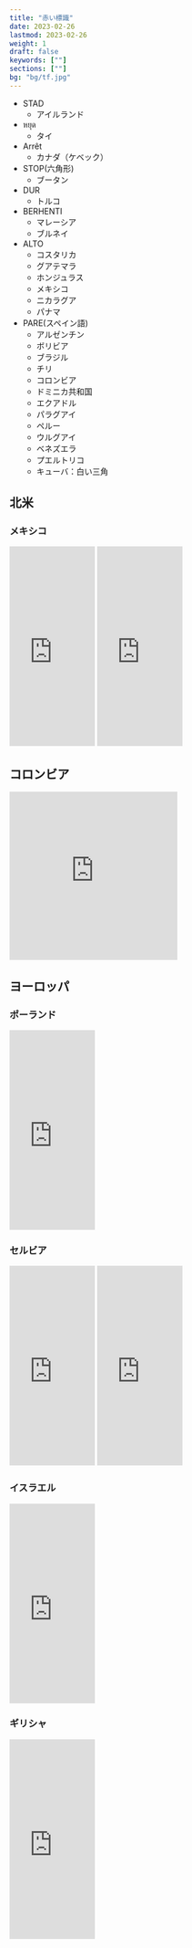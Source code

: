 ```yaml
---
title: "赤い標識"
date: 2023-02-26
lastmod: 2023-02-26
weight: 1
draft: false
keywords: [""]
sections: [""]
bg: "bg/tf.jpg"
---
```


<div class="main-description">
<ul>
    <li>STAD
        <ul>
            <li>アイルランド</li>
        </ul>
    </li>
    <li>หยุด
        <ul>
            <li>タイ</li>
        </ul>
    </li>
    <li>Arrêt
        <ul>
            <li>カナダ（ケベック）</li>
        </ul>
    </li>
    <li>STOP(六角形)
        <ul>
            <li>ブータン</li>
        </ul>
    </li>
    <li>DUR
        <ul>
            <li>トルコ</li>
        </ul>
    </li>
    <li>BERHENTI
        <ul>
            <li>マレーシア</li>
            <li>ブルネイ</li>
        </ul>
    </li>
    <li>ALTO
        <ul>
            <li>コスタリカ</li>
            <li>グアテマラ</li>
            <li>ホンジュラス</li>
            <li>メキシコ</li>
            <li>ニカラグア</li>
            <li>パナマ</li>
        </ul>
    </li>
    <li>PARE(スペイン語)
        <ul>
            <li>アルゼンチン</li>
            <li>ボリビア</li>
            <li>ブラジル</li>
            <li>チリ</li>
            <li>コロンビア</li>
            <li>ドミニカ共和国</li>
            <li>エクアドル</li>
            <li>パラグアイ</li>
            <li>ペルー</li>
            <li>ウルグアイ</li>
            <li>ベネズエラ</li>
            <li>プエルトリコ</li>
            <li>キューバ：白い三角</li>
        </ul>
    </li>
</ul>
</div>

## 北米
### メキシコ
<div class="googlemap-if">
<iframe src="https://www.google.com/maps/embed?pb=!4v1677590496729!6m8!1m7!1sguzKDceUbL4CP9SVjuMjuw!2m2!1d19.41769253521242!2d-99.1308136556745!3f234.66166760658533!4f-2.1389103311812505!5f2.875662862705756" width="150" height="350" style="border:0;" allowfullscreen="" loading="lazy" referrerpolicy="no-referrer-when-downgrade"></iframe>
<iframe src="https://www.google.com/maps/embed?pb=!4v1678017840166!6m8!1m7!1sYZ-eHx3a2l3ksFcbAVnJWw!2m2!1d20.68348284742653!2d-103.2989173310077!3f97.60002042762677!4f-1.6758107561434628!5f3.325193203789971" width="150" height="350" style="border:0;" allowfullscreen="" loading="lazy" referrerpolicy="no-referrer-when-downgrade"></iframe>
</div>

## コロンビア

<div class="googlemap-if">
<iframe src="https://www.google.com/maps/embed?pb=!4v1678557530226!6m8!1m7!1sig-o_oD84P9uDmZRAxV1Aw!2m2!1d7.12602329724662!2d-73.12125748144285!3f177.22876713549743!4f-4.291843064804667!5f3.325193203789971" width="295" height="295" style="border:0;" allowfullscreen="" loading="lazy" referrerpolicy="no-referrer-when-downgrade"></iframe>
</div>

## ヨーロッパ

### ポーランド
<div class="googlemap-if">
<iframe src="https://www.google.com/maps/embed?pb=!4v1677632357946!6m8!1m7!1sCAoSLEFGMVFpcE1uVHRGVE0xWDZJcEFjNFctQVNtTl9SUDR2eU1EdjE1aTZxclEt!2m2!1d50.064307917158!2d19.938016808106!3f45.14783888054766!4f6.4740643353976!5f3.325193203789971" width="150" height="350" style="border:0;" allowfullscreen="" loading="lazy" referrerpolicy="no-referrer-when-downgrade"></iframe>
</div>

### セルビア
<div class="googlemap-if">
<iframe src="https://www.google.com/maps/embed?pb=!4v1677456853184!6m8!1m7!1sRnfGyzw2lXyx26NxKo91rg!2m2!1d43.31857656828732!2d21.89933798331244!3f223.91020222191406!4f-1.6227395889979732!5f3.27268232990212" width="150" height="350" style="border:0;" allowfullscreen="" loading="lazy" referrerpolicy="no-referrer-when-downgrade"></iframe>

<iframe src="https://www.google.com/maps/embed?pb=!4v1677456948120!6m8!1m7!1syJy8C_CwuHx3KRGErYX9Sw!2m2!1d43.31821815976792!2d21.8994128718399!3f136.63779741908886!4f-3.080912013199068!5f3.298322843813135" width="150" height="350" style="border:0;" allowfullscreen="" loading="lazy" referrerpolicy="no-referrer-when-downgrade"></iframe>
</div>

### イスラエル
<div class="googlemap-if">
<iframe src="https://www.google.com/maps/embed?pb=!4v1677904092378!6m8!1m7!1sKQmfEbTa999OgUw1mbE-pw!2m2!1d32.06294327722996!2d34.76714597314712!3f28.873821278102053!4f-4.441864363389939!5f2.780186913494874" width="150" height="350" style="border:0;" allowfullscreen="" loading="lazy" referrerpolicy="no-referrer-when-downgrade"></iframe>
</div>

### ギリシャ
<div class="googlemap-if">
<iframe src="https://www.google.com/maps/embed?pb=!4v1677589759705!6m8!1m7!1sOAfAu1eD5zGoTFqOemHFNA!2m2!1d37.99042708595559!2d23.74648953994066!3f49.492452460175386!4f-3.069497816112687!5f2.7148827596233676" width="150" height="350" style="border:0;" allowfullscreen="" loading="lazy" referrerpolicy="no-referrer-when-downgrade"></iframe>
</div>